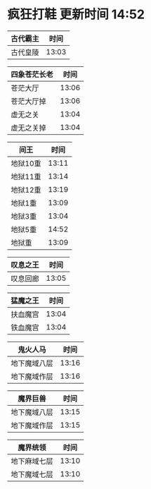 # 疯狂打鞋 更新时间 14:52

| 古代霸主   | 时间    |
|--------|-------|
| 古代皇陵 | 13:03 |

| 四象苍茫长老   | 时间    |
|--------|-------|
| 苍茫大厅 | 13:06 |
| 苍茫大厅掉 | 13:06 |
| 虚无之关 | 13:04 |
| 虚无之关掉 | 13:04 |

| 间王   | 时间    |
|--------|-------|
| 地狱10重 | 13:11 |
| 地狱11重 | 13:14 |
| 地狱12重 | 13:19 |
| 地狱1重 | 13:09 |
| 地狱3重 | 13:04 |
| 地狱5重 | 14:52 |
| 地狱重 | 13:09 |

| 叹息之王   | 时间    |
|--------|-------|
| 叹息回廊 | 13:05 |

| 猛魔之王   | 时间    |
|--------|-------|
| 扶血魔宫 | 13:04 |
| 铁血魔宫 | 13:04 |

| 鬼火人马   | 时间    |
|--------|-------|
| 地下魔域八层 | 13:16 |
| 地下魔域作层 | 13:16 |

| 魔界巨兽   | 时间    |
|--------|-------|
| 地下魔域八层 | 13:15 |
| 地下魔域作层 | 13:15 |

| 魔界统领   | 时间    |
|--------|-------|
| 地下麻域七层 | 13:10 |
| 地下魔域七层 | 13:10 |